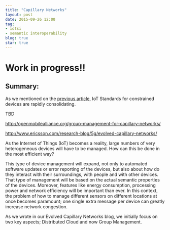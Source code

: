 ```yaml
---
title: "Capillary Networks"
layout: post
date: 2015-09-26 12:00
tag:
- iotsi
- semantic interoperability
blog: true
star: true
---
```


# Work in progress!!

## Summary:

As we mentioned on the [previous article](/making-things-interoperate/), IoT Standards for constrained devices are rapidly consolidating.

TBD

http://openmobilealliance.org/group-management-for-capillary-networks/

http://www.ericsson.com/research-blog/5g/evolved-capillary-networks/

As the Internet of Things (IoT) becomes a reality, large numbers of very heterogeneous devices will have to be managed. How can this be done in the most efficient way?

This type of device management will expand, not only to automated software updates or error reporting of the devices, but also about how do they interact with their surroundings, with people and with other devices. That type of management will be based on the actual semantic properties of the devices. Moreover, features like energy consumption, processing power and network efficiency will be important than ever. In this context, the problem of how to manage different sensors on different locations at once becomes paramount; one single extra message per device can greatly increase network congestion.

As we wrote in our Evolved Capillary Networks blog, we initially focus on two key aspects; Distributed Cloud and now Group Management.
